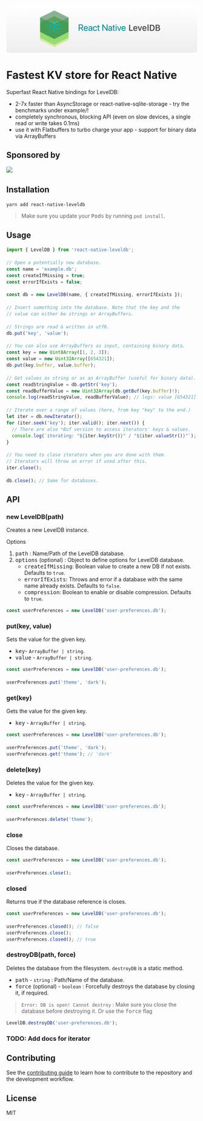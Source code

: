 ![React Native LevelDB](./docs/RNLevelDB-Cover.png)

# Fastest KV store for React Native

Superfast React Native bindings for LevelDB:

- 2-7x faster than AsyncStorage or react-native-sqlite-storage - try the benchmarks under example/!
- completely synchronous, blocking API (even on slow devices, a single read or write takes 0.1ms)
- use it with Flatbuffers to turbo charge your app - support for binary data via ArrayBuffers

## Sponsored by

<a href="https://green-triangle.com/">
  <img src="https://www.green-triangle.com/wp-content/uploads/2021/04/Logo-300x66.png" alt-text="Green Triangle logo" />
</a>

## Installation

```sh
yarn add react-native-leveldb
```

> Make sure you update your <kbd>Pods</kbd> by running `pod install`.

## Usage

```ts
import { LevelDB } from 'react-native-leveldb';

// Open a potentially new database.
const name = 'example.db';
const createIfMissing = true;
const errorIfExists = false;

const db = new LevelDB(name, { createIfMissing, errorIfExists });

// Insert something into the database. Note that the key and the
// value can either be strings or ArrayBuffers.

// Strings are read & written in utf8.
db.put('key', 'value');

// You can also use ArrayBuffers as input, containing binary data.
const key = new Uint8Array([1, 2, 3]);
const value = new Uint32Array([654321]);
db.put(key.buffer, value.buffer);

// Get values as string or as an ArrayBuffer (useful for binary data).
const readStringValue = db.getStr('key');
const readBufferValue = new Uint32Array(db.getBuf(key.buffer)!);
console.log(readStringValue, readBufferValue); // logs: value [654321]

// Iterate over a range of values (here, from key "key" to the end.)
let iter = db.newIterator();
for (iter.seek('key'); iter.valid(); iter.next()) {
  // There are also *Buf version to access iterators' keys & values.
  console.log(`iterating: "${iter.keyStr()}" / "${iter.valueStr()}"`);
}

// You need to close iterators when you are done with them.
// Iterators will throw an error if used after this.
iter.close();

db.close(); // Same for databases.
```

## API

### new LevelDB(path)

Creates a new LevelDB instance.

Options

1. <kbd>path</kbd> : Name/Path of the LevelDB database.
2. <kbd>options</kbd> (optional) : Object to define options for LevelDB database.
    - <kbd>createIfMissing</kbd>: Boolean value to create a new DB if not exists. Defaults to `true`.
    - <kbd>errorIfExists</kbd>: Throws and error if a database with the same name already exists. Defaults to `false`.
    - <kbd>compression</kbd>: Boolean to enable or disable compression. Defaults to `true`.

```ts
const userPreferences = new LevelDB('user-preferences.db');
```

### put(key, value)

Sets the value for the given key.

- <kbd>key</kbd>- `ArrayBuffer | string`.
- <kbd>value</kbd> - `ArrayBuffer | string`.

```ts
const userPreferences = new LevelDB('user-preferences.db');

userPreferences.put('theme', 'dark');
```

### get(key)

Gets the value for the given key.

- <kbd>key</kbd> - `ArrayBuffer | string`.

```ts
const userPreferences = new LevelDB('user-preferences.db');

userPreferences.put('theme', 'dark');
userPreferences.get('theme'); // 'dark'
```

### delete(key)

Deletes the value for the given key.

- <kbd>key</kbd> - `ArrayBuffer | string`.

```ts
const userPreferences = new LevelDB('user-preferences.db');

userPreferences.delete('theme');
```

### close

Closes the database.

```ts
const userPreferences = new LevelDB('user-preferences.db');

userPreferences.close();
```

### closed

Returns true if the database reference is closes.

```ts
const userPreferences = new LevelDB('user-preferences.db');

userPreferences.closed(); // false
userPreferences.close();
userPreferences.closed(); // true
```

### destroyDB(path, force)

Deletes the database from the filesystem.
`destroyDB` is a static method.

- <kbd>path</kbd> - `string` : Path/Name of the database.
- <kbd>force</kbd> (optional) - `boolean` : Forcefully destroys the database by closing it, if required.

> `Error: DB is open! Cannot destroy` : Make sure you close the database before destroying it. Or use the <kbd>force</kbd> flag

```ts
LevelDB.destroyDB('user-preferences.db');
```

### TODO: Add docs for iterator

## Contributing

See the [contributing guide](CONTRIBUTING.md) to learn how to contribute to the repository and the development workflow.

## License

MIT
